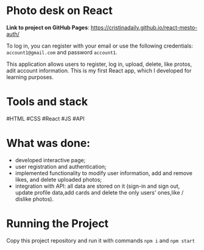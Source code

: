  # Photo desk on React

**Link to project on GitHub Pages**: https://cristinadaily.github.io/react-mesto-auth/

To log in, you can register with your email or use the following credentials: ```account1@gmail.com``` and password ```account1```.

This application allows users to register, log in, upload, delete, like protos, adit account information. This is my first React app, which I developed for learning purposes.

# Tools and stack
#HTML #CSS #React #JS #API 

# What was done: 
- developed interactive page;
- user registration and authentication;
- implemented functionality to modify user information, add and remove likes, and delete uploaded photos;
- integration with API: all data are stored on it (sign-in and sign out, update profile data,add cards and delete the only users' ones,like / dislike photos).

# Running the Project
Copy this project repository and run it with commands ```npm i``` and ```npm start```

